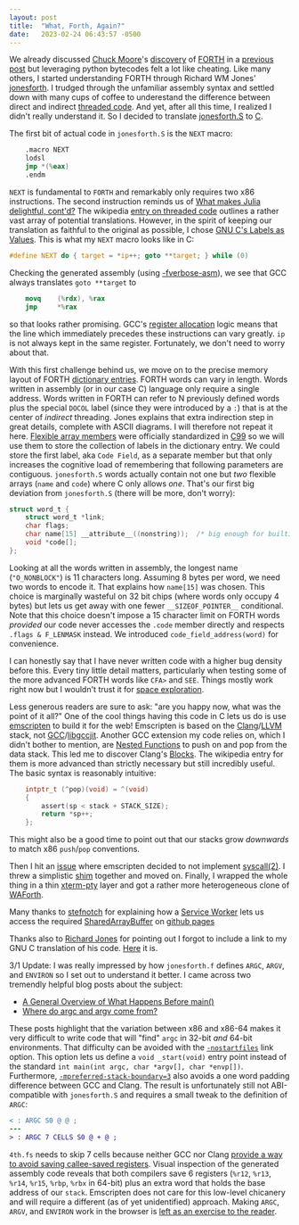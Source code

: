 ```yaml
---
layout: post
title:  "What, Forth, Again?"
date:   2023-02-24 06:43:57 -0500
---
```


We already discussed [Chuck Moore](https://en.wikipedia.org/wiki/Charles_H._Moore)'s 
[discovery](https://news.ycombinator.com/item?id=18227631) of [FORTH](https://colorforth.github.io/HOPL.html)
in a [previous post](/2022/05/28/what-is-forth.html) but leveraging python bytecodes felt a lot like
cheating.  Like many others, I started understanding FORTH through Richard WM Jones'
[jonesforth](https://rwmj.wordpress.com/2010/08/07/jonesforth-git-repository/).  I trudged through
the unfamiliar assembly syntax and settled down with many cups of coffee to underestand the difference
between direct and indirect [threaded code](http://home.claranet.nl/users/mhx/Forth_Bell.pdf).  And yet, after
all this time, I realized I didn't really understand it.  So I decided to translate 
[jonesforth.S](http://home.claranet.nl/users/mhx/Forth_Bell.pdf) to 
[C](https://en.wikipedia.org/wiki/C_(programming_language)).

The first bit of actual code in `jonesforth.S` is the `NEXT` macro:
```nasm
    .macro NEXT
    lodsl
    jmp *(%eax)
    .endm
```
`NEXT` is fundamental to `FORTH` and remarkably only requires two x86 instructions.  The second instruction
reminds us of [What makes Julia delightful, cont'd?](/2022/05/26/what-makes-julia-delightful.html)  The
wikipedia [entry on threaded code](https://en.wikipedia.org/wiki/Threaded_code) outlines a rather vast array
of potential translations.  However, in the spirit of keeping our translation as faithful to the original as
possible, I chose [GNU C's Labels as Values](https://gcc.gnu.org/onlinedocs/gcc/Labels-as-Values.html). This
is what my `NEXT` macro looks like in C:
```c
#define NEXT do { target = *ip++; goto **target; } while (0)
```
Checking the generated assembly (using [-fverbose-asm](https://renenyffenegger.ch/notes/development/languages/C-C-plus-plus/GCC/options/f/verbose-asm)),
we see that GCC always translates `goto **target` to
```nasm
    movq    (%rdx), %rax
    jmp     *%rax
```
so that looks rather promising.  GCC's [register allocation](https://gcc.gnu.org/wiki/RegisterAllocation) logic
means that the line which immediately precedes these instructions can vary greatly.  `ip` is not always kept in
the same register.  Fortunately, we don't need to worry about that.

With this first challenge behind us, we move on to the precise memory layout of FORTH 
[dictionary entries](https://en.wikipedia.org/wiki/Forth_(programming_language)#Dictionary_entry).  FORTH words
can vary in length.  Words written in assembly (or in our case C) language only require a single address.  Words
written in FORTH can refer to N previously defined words plus the special `DOCOL` label (since they were
introduced by a `:`) that is at the center of _indirect_ threading.  Jones explains that extra indirection step
in great details, complete with ASCII diagrams.  I will therefore not repeat it here.
[Flexible array members](https://en.wikipedia.org/wiki/Flexible_array_member) were officially standardized
in [C99](https://en.wikipedia.org/wiki/C99) so we will use them to store the collection of labels in the dictionary
entry.  We could store the first label, aka `Code Field`, as a separate member but that only increases the
cognitive load of remembering that following parameters are contiguous.  `jonesforth.S` words actually contain
not one but _two_ flexible arrays (`name` and `code`) where C only allows _one_.  That's our first big deviation
from `jonesforth.S` (there will be more, don't worry):
```c
struct word_t {
    struct word_t *link;
    char flags;
    char name[15] __attribute__((nonstring));  /* big enough for builtins, forth words might overflow  */
    void *code[];
};
```
Looking at all the words written in assembly, the longest name (`"O_NONBLOCK"`) is 11 characters long.  Assuming
8 bytes per word, we need two words to encode it.  That explains how `name[15]` was chosen.  This choice is marginally wasteful
on 32 bit chips (where words only occupy 4 bytes) but lets us get away with one fewer `__SIZEOF_POINTER__` conditional.
Note that this choice doesn't impose a 15 character limit on FORTH words _provided_ our code never accesses the `.code`
member directly and respects `.flags & F_LENMASK` instead.  We introduced `code_field_address(word)` for convenience.

I can honestly say that I have never written code with a higher bug density before this.  Every tiny little detail
matters, particularly when testing some of the more advanced FORTH words like `CFA>` and `SEE`.  Things mostly work
right now but I wouldn't trust it for [space exploration](https://groups.google.com/g/alt.folklore.science/c/gRF-EyF-1rM).

Less generous readers are sure to ask: "are you happy now, what was the point of it all?"  One of the cool things
having this code in C lets us do is use [emscripten](https://emscripten.org/) to build it for the web!  Emscripten is
based on the [Clang](https://clang.llvm.org/)/[LLVM](https://llvm.org/) stack,
not [GCC](https://gcc.gnu.org/)/[libgccjit](https://gcc.gnu.org/wiki/JIT).  Another GCC extension my code relies on,
which I didn't bother to mention, are [Nested Functions](https://gcc.gnu.org/onlinedocs/gcc/Nested-Functions.html) to
push on and pop from the data stack.  This led me to discover Clang's [Blocks](https://en.wikipedia.org/wiki/Blocks_(C_language_extension)).
The wikipedia entry for them is more advanced than strictly necessary but still incredibly useful.  The basic syntax is reasonably intuitive:
```c
    intptr_t (^pop)(void) = ^(void)
    {
        assert(sp < stack + STACK_SIZE);
        return *sp++;
    };
```
This might also be a good time to point out that our stacks grow _downwards_ to match x86 `push`/`pop` conventions.

Then I hit an [issue](https://github.com/emscripten-core/emscripten/issues/6708) where emscripten decided to not
implement [syscall(2)](https://man7.org/linux/man-pages/man2/syscall.2.html).  I threw a simplistic
[shim](https://en.wikipedia.org/wiki/Shim_(computing)) together and moved on.  Finally, I wrapped the whole thing
in a thin [xterm-pty](https://xterm-pty.netlify.app/) layer and got a rather more heterogeneous clone of
[WAForth](https://el-tramo.be/blog/waforth/).  

Many thanks to [stefnotch](https://github.com/stefnotch) for
explaining how a [Service Worker](https://developer.mozilla.org/en-US/docs/Web/API/Service_Worker_API) lets us
access the required [SharedArrayBuffer](https://developer.mozilla.org/en-US/docs/Web/JavaScript/Reference/Global_Objects/SharedArrayBuffer)
on [github pages](https://stefnotch.github.io/web/COOP%20and%20COEP%20Service%20Worker/)

Thanks also to [Richard Jones](https://rwmj.wordpress.com/) for pointing out I forgot to include a link to my
GNU C translation of his code.  [Here](https://github.com/jburgy/blog/blob/master/fun/4th.c) it is.

3/1 Update: I was really impressed by how `jonesforth.f` defines `ARGC`, `ARGV`, and `ENVIRON` so I set out to
understand it better.  I came across two tremendly helpful blog posts about the subject:
* [A General Overview of What Happens Before main()](https://embeddedartistry.com/blog/2019/04/08/a-general-overview-of-what-happens-before-main/)
* [Where do argc and argv come from?](https://briancallahan.net/blog/20200808.html)

These posts highlight that the variation between x86 and x86-64 makes it very difficult to write code that will "find" `argc` in 
32-bit _and_ 64-bit environments.  That difficulty can be avoided with the [`-nostartfiles`](https://gcc.gnu.org/onlinedocs/gcc/Link-Options.html)
link option.  This option lets us define a `void _start(void)` entry point instead of the standard
`int main(int argc, char *argv[], char *envp[])`.  Furthermore, [`-mpreferred-stack-boundary=3`](https://gcc.gnu.org/onlinedocs/gcc/x86-Options.html)
also avoids a one word padding difference between GCC and Clang.  The result is unfortunately still not ABI-compatible with `jonesforth.S` and
requires a small tweak to the definition of `ARGC`:

```diff
< : ARGC S0 @ @ ;
---
> : ARGC 7 CELLS S0 @ + @ ;
```

`4th.fs` needs to skip 7 cells because neither GCC nor Clang [provide a way to avoid saving callee-saved registers](https://gcc.gnu.org/bugzilla/show_bug.cgi?id=92086).
Visual inspection of the generated assembly code reveals that both compilers save 6 registers (`%r12`, `%r13`, `%r14`, `%r15`, `%rbp`, `%rbx` in 64-bit)
plus an extra word that holds the base address of our `stack`.  Emscripten does not care for this low-level chicanery and will require a different
(as of yet unidentified) approach.  Making `ARGC`, `ARGV`, and `ENVIRON` work in the browser is 
[left as an exercise to the reader](https://en.wikipedia.org/wiki/Proof_by_intimidation).

<div id="terminal"></div>
<script src="https://cdn.jsdelivr.net/npm/xterm@4.17.0/lib/xterm.min.js"></script>
<script src="https://cdn.jsdelivr.net/npm/xterm-pty@0.9.4/index.js"></script>
<script>
    const xterm = new Terminal();
    xterm.open(document.getElementById("terminal"));

    const { master, slave } = openpty();
    xterm.loadAddon(master);

    const worker = new Worker("/assets/js/4th.worker.js");
    const server = new TtyServer(slave);

    fetch("https://raw.githubusercontent.com/nornagon/jonesforth/master/jonesforth.f")
        .then((response) => response.arrayBuffer())
        .then((buffer) => {
            server.toWorkerBuf.push(...new Uint8Array(buffer));
            server.start(worker);
        });
</script>
